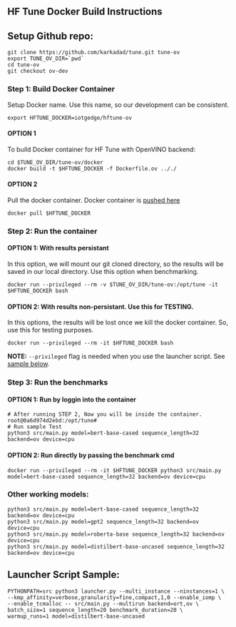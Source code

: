 ## HF Tune Docker Build Instructions

## Setup Github repo:
```
git clone https://github.com/karkadad/tune.git tune-ov
export TUNE_OV_DIR=`pwd`
cd tune-ov
git checkout ov-dev
```

### Step 1: Build Docker Container
Setup Docker name. Use this name, so our development can be consistent.
```
export HFTUNE_DOCKER=iotgedge/hftune-ov
```

#### OPTION 1
To build Docker container for HF Tune with OpenVINO backend:
```
cd $TUNE_OV_DIR/tune-ov/docker
docker build -t $HFTUNE_DOCKER -f Dockerfile.ov .././
```

#### OPTION 2
Pull the docker container. Docker container is [pushed here](https://hub.docker.com/r/iotgedge/hftune-ov)
```
docker pull $HFTUNE_DOCKER

```


### Step 2: Run the container

#### OPTION 1: With results persistant
In this option, we will mount our git cloned directory, so the results will be saved in our local directory. Use this option when benchmarking.

```
docker run --privileged --rm -v $TUNE_OV_DIR/tune-ov:/opt/tune -it $HFTUNE_DOCKER bash
```

#### OPTION 2: With results non-persistant. Use this for TESTING.
In this options, the results will be lost once we kill the docker container. So, use this for testing purposes.

```
docker run --privileged --rm -it $HFTUNE_DOCKER bash
```

**NOTE:** `--privileged` flag is needed when you use the launcher script. See [sample below](#launcher-script-sample).

### Step 3: Run the benchmarks

#### OPTION 1: Run by loggin into the container
```
# After running STEP 2, Now you will be inside the container.
root@0a6d974d2ebd:/opt/tune#
# Run sample Test
python3 src/main.py model=bert-base-cased sequence_length=32 backend=ov device=cpu
```

#### OPTION 2: Run directly by passing the benchmark cmd

```
docker run --privileged --rm -it $HFTUNE_DOCKER python3 src/main.py model=bert-base-cased sequence_length=32 backend=ov device=cpu
```

### Other working models:

```
python3 src/main.py model=bert-base-cased sequence_length=32 backend=ov device=cpu
python3 src/main.py model=gpt2 sequence_length=32 backend=ov device=cpu
python3 src/main.py model=roberta-base sequence_length=32 backend=ov device=cpu
python3 src/main.py model=distilbert-base-uncased sequence_length=32 backend=ov device=cpu
```
## Launcher Script Sample:
```
PYTHONPATH=src python3 launcher.py --multi_instance --ninstances=1 \
--kmp_affinity=verbose,granularity=fine,compact,1,0 --enable_iomp \
--enable_tcmalloc -- src/main.py --multirun backend=ort,ov \
batch_size=1 sequence_length=20 benchmark_duration=20 \
warmup_runs=1 model=distilbert-base-uncased
```
